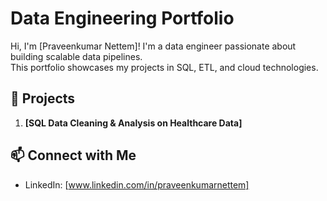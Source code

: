 # Data Engineering Portfolio
Hi, I'm [Praveenkumar Nettem]! I'm a data engineer passionate about building scalable data pipelines.  
This portfolio showcases my projects in SQL, ETL, and cloud technologies.  

## 🚀 Projects
1. **[SQL Data Cleaning & Analysis on Healthcare Data]** 

## 📫 Connect with Me
- LinkedIn: [www.linkedin.com/in/praveenkumarnettem]
